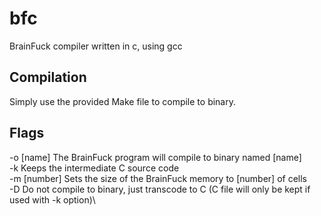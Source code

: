 # bfc
BrainFuck compiler written in c, using gcc
## Compilation
Simply use the provided Make file to compile to binary.

## Flags
-o [name] The BrainFuck program will compile to binary named [name]\
-k Keeps the intermediate C source code\
-m [number] Sets the size of the BrainFuck memory to [number] of cells\
-D Do not compile to binary, just transcode to C (C file will only be kept if used with -k option)\

